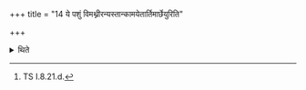 +++
title = "14 ये पशुं विमथ्नीरन्यस्तान्कामयेतार्तिमार्छेयुरिति"

+++

<details><summary>थिते</summary>

14. One who desires that those who rob one's victim should get pain, should offer a libation (of ghee) in the Āgnīdhra-fire with a verse containing the word namovr̥kti beginning with the words kuvidaṅga or (one may offer the libation) in the Āhavanīya or Śāmitra-fire provided that the animal-sacrifice is Nirūḍhapaśubandha (an animal-sacrifice taken out of the Soma-sacrifice).[^1]  


[^1]: TS I.8.21.d.
</details>
